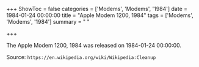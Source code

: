 +++
ShowToc = false
categories = ['Modems', 'Modems', '1984']
date = 1984-01-24 00:00:00
title = "Apple Modem 1200, 1984"
tags = ['Modems', 'Modems', '1984']
summary = " "

+++

The Apple Modem 1200, 1984 was released on 1984-01-24 00:00:00.

Source: `https://en.wikipedia.org/wiki/Wikipedia:Cleanup`


